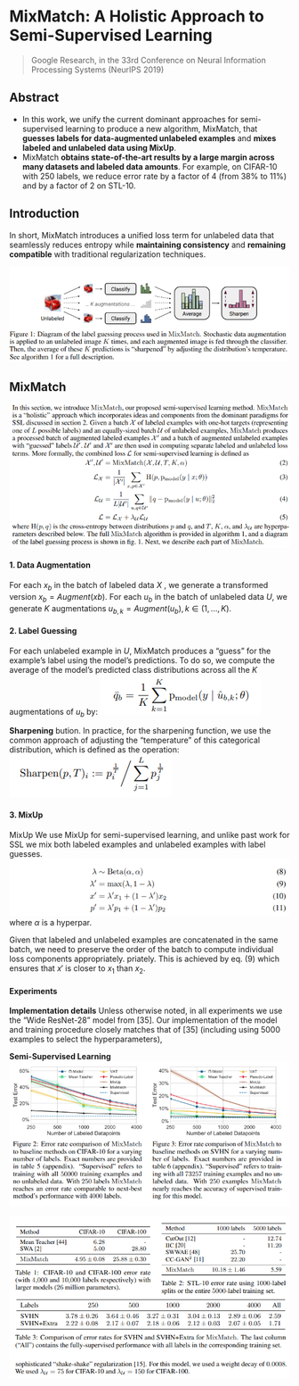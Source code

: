 # MixMatch: A Holistic Approach to Semi-Supervised Learning
> Google Research, in the 33rd Conference on Neural Information Processing Systems (NeurIPS 2019)

## Abstract
- In this work, we unify the current dominant approaches for semi-supervised learning to produce a new algorithm, MixMatch, that **guesses <!--low-entropy--> labels for data-augmented unlabeled examples** and **mixes labeled and unlabeled data using MixUp**. 
- MixMatch **obtains state-of-the-art results by a large margin across many datasets and labeled data amounts**. For example, on CIFAR-10 with 250 labels, we reduce error rate by a factor of 4 (from 38% to 11%) and by a factor of 2 on STL-10.
<!-- - We also demonstrate how MixMatch can help achieve a dramatically better accuracy-privacy trade-off for **differential privacy**.
- Finally, we perform an ablation study to tease apart **which components of MixMatch are most important** for its success. -->


## Introduction
In short, MixMatch introduces a unified loss term for unlabeled data that seamlessly reduces entropy while **maintaining consistency** and **remaining compatible** with traditional regularization techniques.

![](2022-01-26-17-16-52.png)

## MixMatch 
![](2022-01-26-17-51-08.png)

#### 1. Data Augmentation
For each $x_b{}$ in the batch of labeled data $X$ , we generate a transformed version $x_{b} = Augment(xb)$.
For each $u_{b}$ in the batch of unlabeled data $U$, we generate $K$ augmentations $u_{b,k} = Augment(u_{b}), k ∈ (1, . . . , K)$.

#### 2. Label Guessing
For each unlabeled example in $U$, MixMatch produces a “guess” for the example’s label using the model’s predictions.
To do so, we compute the average of the model’s predicted class distributions across all the $K$ augmentations of $u_{b}$ by:
![](2022-01-26-17-39-38.png)

**Sharpening**
bution. In practice, for the sharpening function, we use the common approach of adjusting the “temperature” of this categorical distribution, which is defined as the operation:
![](2022-01-26-17-41-25.png)

#### 3. MixUp
MixUp We use MixUp for semi-supervised learning, and unlike past work for SSL we mix both labeled examples and unlabeled examples with label guesses.
![](2022-01-26-17-56-27.png)
where $α$ is a hyperpar.

Given that labeled and unlabeled examples are concatenated in the same batch, we need to preserve the order of the batch to compute individual loss components appropriately. priately. This is achieved by eq. (9) which ensures that $x'$ is closer to $x_{1}$ than $x_{2}$.


#### Experiments
**Implementation details**
Unless otherwise noted, in all experiments we use the “Wide ResNet-28” model from [35]. Our implementation of the model and training procedure closely matches that of [35] (including using 5000 examples to select the hyperparameters),

**Semi-Supervised Learning**
![](2022-01-26-18-09-56.png)

![](2022-01-26-18-10-40.png)
